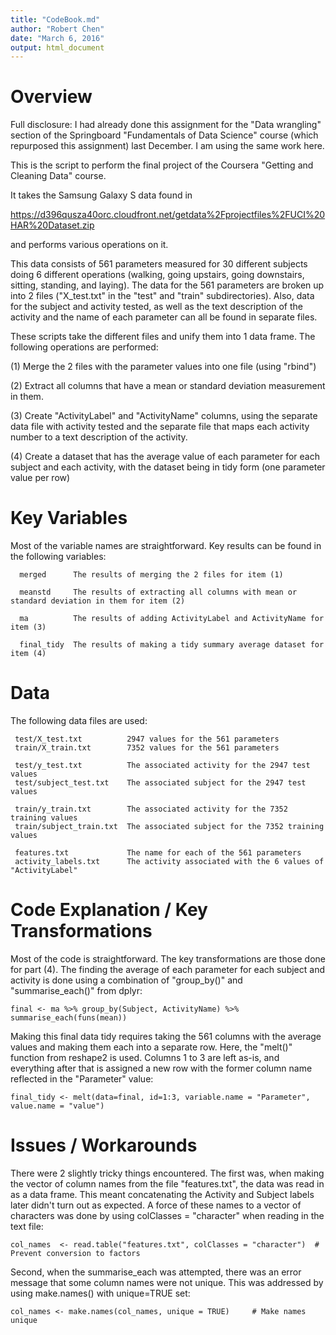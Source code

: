 ```yaml
---
title: "CodeBook.md"
author: "Robert Chen"
date: "March 6, 2016"
output: html_document
---
```


# Overview

Full disclosure:  I had already done this assignment for the "Data wrangling" section of the
Springboard "Fundamentals of Data Science" course (which repurposed this assignment) last
December.  I am using the same work here.

This is the script to perform the final project of the Coursera "Getting and Cleaning Data" course.

It takes the Samsung Galaxy S data found in 

   https://d396qusza40orc.cloudfront.net/getdata%2Fprojectfiles%2FUCI%20HAR%20Dataset.zip

and performs various operations on it.

This data consists of 561 parameters measured for 30 different subjects doing 6 different operations
(walking, going upstairs, going downstairs, sitting, standing, and laying).  The data for the 561
parameters are broken up into 2 files ("X_test.txt" in the "test" and "train" subdirectories).  Also,
data for the subject and activity tested, as well as the text description of the activity and the name
of each parameter can all be found in separate files.

These scripts take the different files and unify them into 1 data frame.  The following operations are 
performed:

   (1) Merge the 2 files with the parameter values into one file (using "rbind")
   
   (2) Extract all columns that have a mean or standard deviation measurement in them.
   
   (3) Create "ActivityLabel" and "ActivityName" columns, using the separate data file with activity
       tested and the separate file that maps each activity number to a text description of the activity.
       
   (4) Create a dataset that has the average value of each parameter for each subject and each activity,
       with the dataset being in tidy form (one parameter value per row)

# Key Variables

Most of the variable names are straightforward.  Key results can be found in the following variables:

      merged      The results of merging the 2 files for item (1)
      
      meanstd     The results of extracting all columns with mean or standard deviation in them for item (2)
      
      ma          The results of adding ActivityLabel and ActivityName for item (3)
      
      final_tidy  The results of making a tidy summary average dataset for item (4)

# Data

The following data files are used:

     test/X_test.txt          2947 values for the 561 parameters
     train/X_train.txt        7352 values for the 561 parameters
     
     test/y_test.txt          The associated activity for the 2947 test values
     test/subject_test.txt    The associated subject for the 2947 test values
     
     train/y_train.txt        The associated activity for the 7352 training values
     train/subject_train.txt  The associated subject for the 7352 training values
     
     features.txt             The name for each of the 561 parameters
     activity_labels.txt      The activity associated with the 6 values of "ActivityLabel"

# Code Explanation / Key Transformations

Most of the code is straightforward.  The key transformations are those done for part (4).  The
finding the average of each parameter for each subject and activity is done using a combination
of "group_by()" and "summarise_each()" from dplyr:

```{r}
final <- ma %>% group_by(Subject, ActivityName) %>% summarise_each(funs(mean))
```

Making this final data tidy requires taking the 561 columns with the average values and making them each
into a separate row.  Here, the "melt()" function from reshape2 is used.  Columns 1 to 3 are
left as-is, and everything after that is assigned a new row with the former column name
reflected in the "Parameter" value:

```{r}
final_tidy <- melt(data=final, id=1:3, variable.name = "Parameter", value.name = "value") 
```

# Issues / Workarounds

There were 2 slightly tricky things encountered. The first was, when making the vector of
column names from the file "features.txt", the data was read in as a data frame.  This
meant concatenating the Activity and Subject labels later didn't turn out as expected.
A force of these names to a vector of characters was done by using colClasses = "character"
when reading in the text file:

```{r}
col_names  <- read.table("features.txt", colClasses = "character")  # Prevent conversion to factors
```

Second, when the summarise_each was attempted, there was an error message that some column
names were not unique.  This was addressed by using make.names() with unique=TRUE set:

```{r}
col_names <- make.names(col_names, unique = TRUE)     # Make names unique
```